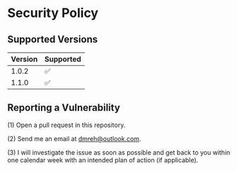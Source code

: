 # Security Policy

## Supported Versions

| Version | Supported          |
| ------- | ------------------ |
| 1.0.2   | :white_check_mark: |
| 1.1.0   | :white_check_mark: |

## Reporting a Vulnerability

(1) Open a pull request in this repository.

(2) Send me an email at [dmreh@outlook.com](mailto:dmreh@outlook.com).

(3) I will investigate the issue as soon as possible and get back to you within one calendar week with an intended plan of action (if applicable).
